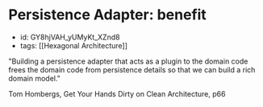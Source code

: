 # Persistence Adapter: benefit
* id: GY8hjVAH_yUMyKt_XZnd8
* tags: [[Hexagonal Architecture]]

"Building a persistence adapter that acts as a plugin to the domain code frees the domain code from persistence details so that we can build a rich domain model."

Tom Hombergs, Get Your Hands Dirty on Clean 
Architecture, p66